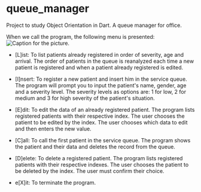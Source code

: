 # queue_manager

Project to study Object Orientation in Dart. A queue manager for office.

When we call the program, the following menu is presented:
![Caption for the picture.](/home/jadygodoi/Documentos/Coding/Dart/projects/queue_manager/assets/image/first_menu.png)

- [L]ist:
  To list patients already registered in order of severity, age and arrival.
  The order of patients in the queue is reanalyzed each time a new patient is registered and when a patient already registered is edited.

- [I]nsert:
  To register a new patient and insert him in the service queue.
  The program will prompt you to input the patient's name, gender, age and a severity level.
  The severity levels as options are: 1 for low, 2 for medium and 3 for high severity of the patient's situation.

- [E]dit:
  To edit the data of an already registered patient. The program lists registered patients with their respective index. The user chooses the patient to be edited by the index.
  The user chooses which data to edit and then enters the new value.

- [C]all:
  To call the first patient in the service queue.
  The program shows the patient and their data and deletes the record from the queue.

- [D]elete:
  To delete a registered patient. The program lists registered patients with their respective indexes. The user chooses the patient to be deleted by the index.
  The user must confirm their choice.

- e[X]it:
  To terminate the program.
